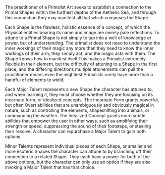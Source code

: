 The practitioner of a Primalist Art seeks to establish a connection to the Primal Shapes within the furthest depths of the Aetheric Sea, and through this connection they may manifest all that which composes the Shape.

Each Shape is the flawless, holistic essence of a concept, of which the Physical entities bearing its name and image are merely pale reflections. To attune to a Primal Shape is not simply to tap into a well of knowledge or power, but of understanding. The primalist does not need to understand the inner workings of their magic any more than they need to know the inner workings of their arm; they simply act, and the magic acts with them. The Shape knows how to manifest itself.This makes a Primalist extremely flexible in their element, but the difficulty of attuning to a Shape in the first place, and the differing directions multiple attunements can pull the practitioner means even the mightiest Primalists rarely have more than a handful of elements to wield.

Each Major Talent represents a new Shape the character has attuned to, and when learning it, they must choose whether they are focusing on its incarnate form, or idealized concepts. The Incarnate Form grants powerful, but often Overt abilities that are unambiguously and obviously magical in nature, such as controlling the elements, shapeshifting into animals, or commanding the weather. The Idealized Concept grants more subtle abilities that empower the user in other ways, such as amplifying their strength or speed, suppressing the sound of their footsteps, or steeling their resolve. A character can repurchase a Major Talent to gain both options.

Minor Talents represent individual pieces of each Shape, or smaller and more esoteric Shapes the character can attune to by branching off their connection to a related Shape. They each have a power for both of the above options, but the character can only use an option if they are also invoking a Major Talent that has that choice.